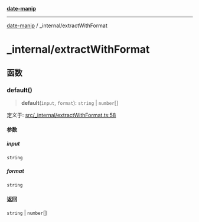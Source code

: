 [**date-manip**](../index.md)

***

[date-manip](../modules.md) / \_internal/extractWithFormat

# \_internal/extractWithFormat

## 函数

### default()

> **default**(`input`, `format`): `string` \| `number`[]

定义于: [src/\_internal/extractWithFormat.ts:58](https://github.com/fengxinming/date-manip/blob/3800a276ff67972284419177dad55ada4d463d78/src/_internal/extractWithFormat.ts#L58)

#### 参数

##### input

`string`

##### format

`string`

#### 返回

`string` \| `number`[]
